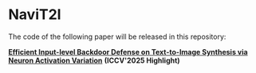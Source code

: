 # NaviT2I 
The code of the following paper will be released in this repository:

[**Efficient Input-level Backdoor Defense on Text-to-Image Synthesis via Neuron Activation Variation**](https://arxiv.org/abs/2503.06453) **(ICCV'2025 Highlight)**
